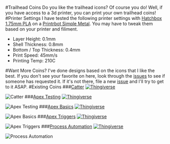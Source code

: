 #Trailhead Coins
Do you like the trailhead icons?  Of course you do!  Well, if you have access to a 3d printer, you can print your own trailhead coins!
#Printer Settings
I have tested the following printer settings with [Hatchbox 1.75mm PLA](http://www.amazon.com/dp/B00J0GPC80/) on a [Printrbot Simple Metal](http://www.amazon.com/dp/B00IZYL7IW/).  You may have to tweak them based on your printer and filiment.
* Layer Height: 0.1mm
* Shell Thickness: 0.8mm
* Bottom / Top Thickness: 0.4mm
* Print Speed: 45mm/s
* Printing Temp: 210C

#Want More Coins?
I've done designs based on the icons that I like the best.  If you don't see your favorite on here, look through the [issues](https://github.com/pcon/printing/issues) to see if someone has requested it.  If it's not there, file a new [issue](https://github.com/pcon/printing/issues/new) and I'll try to get to it ASAP.
#Existing Coins
###[Catter](https://github.com/pcon/printing/tree/master/trailhead/catter)
[![Thingiverse](https://img.shields.io/badge/thingiverse-download-orange.svg?style=flat-square)](http://www.thingiverse.com/thing:906226)

![Catter](https://raw.githubusercontent.com/pcon/printing/master/trailhead/catter/render.png)
###[Apex Testing](https://github.com/pcon/printing/tree/master/trailhead/apex_testing)
[![Thingiverse](https://img.shields.io/badge/thingiverse-download-orange.svg?style=flat-square)](http://www.thingiverse.com/thing:906230)

![Apex Testing](https://raw.githubusercontent.com/pcon/printing/master/trailhead/apex_testing/render.png)
###[Apex Basics](https://github.com/pcon/printing/tree/master/trailhead/apex_basics)
[![Thingiverse](https://img.shields.io/badge/thingiverse-download-orange.svg?style=flat-square)](http://www.thingiverse.com/thing:906640)

![Apex Basics](https://raw.githubusercontent.com/pcon/printing/master/trailhead/apex_basics/render.png)
###[Apex Triggers](https://github.com/pcon/printing/tree/master/trailhead/apex_triggers)
[![Thingiverse](https://img.shields.io/badge/thingiverse-download-orange.svg?style=flat-square)](http://www.thingiverse.com/thing:906900)

![Apex Triggers](https://raw.githubusercontent.com/pcon/printing/master/trailhead/apex_triggers/render.png)
###[Process Automation](https://github.com/pcon/printing/tree/master/trailhead/automation)
[![Thingiverse](https://img.shields.io/badge/thingiverse-download-orange.svg?style=flat-square)](http://www.thingiverse.com/thing:906234)

![Process Automation](https://raw.githubusercontent.com/pcon/printing/master/trailhead/automation/render.png)